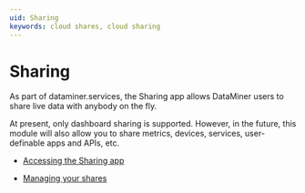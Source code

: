 ```yaml
---
uid: Sharing
keywords: cloud shares, cloud sharing
---
```


# Sharing

As part of dataminer.services, the Sharing app allows DataMiner users to share live data with anybody on the fly.

At present, only dashboard sharing is supported. However, in the future, this module will also allow you to share metrics, devices, services, user-definable apps and APIs, etc.

- [Accessing the Sharing app](xref:Accessing_the_Sharing_app)

- [Managing your shares](xref:Managing_your_shares)
